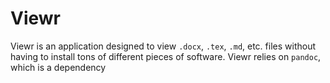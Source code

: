 # Viewr
Viewr is an application designed to view `.docx`, `.tex`, `.md`, etc. files without having to install tons of different pieces of software. Viewr relies on `pandoc`, which is a dependency


